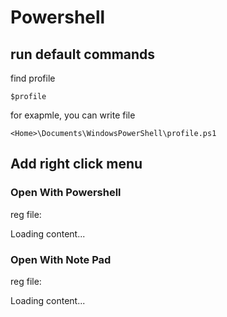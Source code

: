 # Powershell


## run default commands

find profile
```
$profile
```

for exapmle, you can write file
```
<Home>\Documents\WindowsPowerShell\profile.ps1
```


## Add right click menu 


### Open With Powershell

reg file:
<div class="load_as_code_session" data-url="OpenWithPowerShell.reg">
  Loading content...
</div>

### Open With Note Pad

reg file:

<div class="load_as_code_session" data-url="OpenWithNotePad.reg">
  Loading content...
</div>

<script src="https://posetmage.com/cdn/js/LoadAsCodeSession.js"></script>